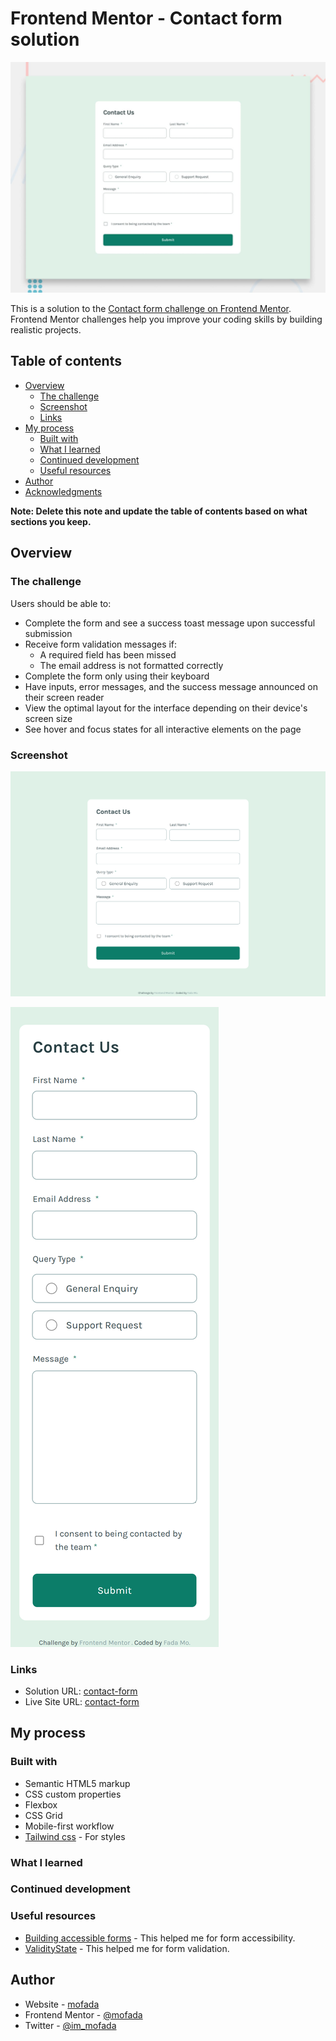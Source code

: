 # Frontend Mentor - Contact form solution

![Design preview for the Contact form coding challenge](./design/desktop-preview.jpg)

This is a solution to
the [Contact form challenge on Frontend Mentor](https://www.frontendmentor.io/challenges/contact-form--G-hYlqKJj).
Frontend Mentor challenges help you improve your coding skills by building realistic projects.

## Table of contents

- [Overview](#overview)
    - [The challenge](#the-challenge)
    - [Screenshot](#screenshot)
    - [Links](#links)
- [My process](#my-process)
    - [Built with](#built-with)
    - [What I learned](#what-i-learned)
    - [Continued development](#continued-development)
    - [Useful resources](#useful-resources)
- [Author](#author)
- [Acknowledgments](#acknowledgments)

**Note: Delete this note and update the table of contents based on what sections you keep.**

## Overview

### The challenge

Users should be able to:

- Complete the form and see a success toast message upon successful submission
- Receive form validation messages if:
    - A required field has been missed
    - The email address is not formatted correctly
- Complete the form only using their keyboard
- Have inputs, error messages, and the success message announced on their screen reader
- View the optimal layout for the interface depending on their device's screen size
- See hover and focus states for all interactive elements on the page

### Screenshot

![screenshot](screenshot/screenshot.png)

![screenshot-mobile](screenshot/screenshot-mobile.png)

### Links

- Solution URL: [contact-form](https://www.frontendmentor.io/solutions/contact-form-with-tailwind-y2aPzbVtJA)
- Live Site URL: [contact-form](https://mofada.github.io/frontend-mentor/challenges/contact-form/)

## My process

### Built with

- Semantic HTML5 markup
- CSS custom properties
- Flexbox
- CSS Grid
- Mobile-first workflow
- [Tailwind css](https://tailwindui.com/) - For styles

### What I learned

### Continued development

### Useful resources

- [Building accessible forms](https://www.frontendmentor.io/learning-paths/introduction-to-web-accessibility-mXu-9PHVsd/steps/66bc6d9f3c19191dc3df72ff/article/read) -
  This helped me for form accessibility. 
- [ValidityState](https://developer.mozilla.org/zh-CN/docs/Web/API/ValidityState) - This helped me
  for form validation.

## Author

- Website - [mofada](https://mofada.github.io/frontend-mentor/)
- Frontend Mentor - [@mofada](https://www.frontendmentor.io/profile/mofada)
- Twitter - [@im_mofada](https://x.com/im_mofada)
